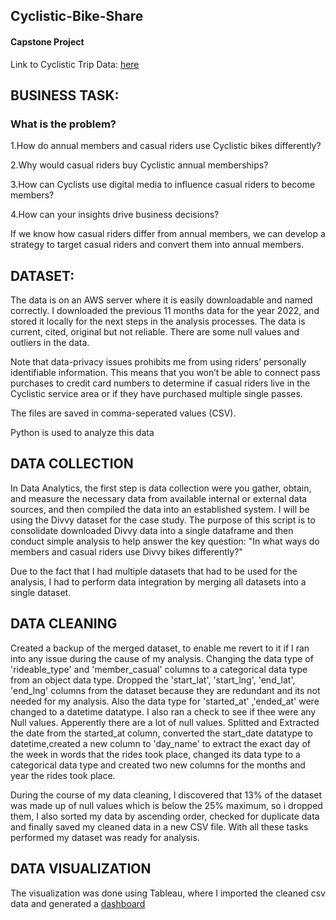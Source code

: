 ## Cyclistic-Bike-Share
#### Capstone Project

Link to Cyclistic Trip Data: [here](https://divvy-tripdata.s3.amazonaws.com/index.html)

## BUSINESS TASK:
### What is the problem?

1.How do annual members and casual riders use Cyclistic bikes differently?

2.Why would casual riders buy Cyclistic annual memberships?

3.How can Cyclists use digital media to influence casual riders to become members?

4.How can your insights drive business decisions?

If we know how casual riders differ from annual members, we can develop a strategy to target casual riders and convert them into annual members.

## DATASET:
The data is on an AWS server where it is easily downloadable and named correctly. I downloaded the previous 11 months data for the year 2022, and stored it locally for the next steps in the analysis processes. The data is current, cited, original but not reliable. There are some null values and outliers in the data.

Note that data-privacy issues prohibits me from using riders’ personally identifiable information. This means that you won’t be able to connect pass purchases to credit card numbers to determine if casual riders live in the Cyclistic service area or if they have purchased multiple single passes.

The files are saved in comma-seperated values (CSV).

Python is used to analyze this data

## DATA COLLECTION
In Data Analytics, the first step is data collection were you gather, obtain, and measure the necessary data from available internal or external data sources, and then compiled the data into an established system. I will be using the Divvy dataset for the case study. The purpose of this script is to consolidate downloaded Divvy data into a single dataframe and then conduct simple analysis to help answer the key question: "In what ways do members and casual riders use Divvy bikes differently?"

Due to the fact that I had multiple datasets that had to be used for the analysis, I had to perform data integration by merging all datasets into a single dataset.

## DATA CLEANING
Created a backup of the merged dataset, to enable me revert to it if I ran into any issue during the cause of my analysis. Changing the data type of 'rideable_type' and 'member_casual' columns to a categorical data type from an object data type. Dropped the 'start_lat', 'start_lng', 'end_lat', 'end_lng' columns from the dataset because they are redundant and its not needed for my analysis. Also the data type for 'started_at' ,'ended_at' were changed to a datetime datatype. I also ran a check to see if thee were any Null values. Apperently there are a lot of null values. Splitted and Extracted the date from the started_at column, converted the start_date datatype to datetime,created a new column to 'day_name' to extract the exact day of the week in words that the rides took place, changed its data type to a categorical data type and created two new columns for the months and year the rides took place.

During the course of my data cleaning, I discovered that 13% of the dataset was made up of null values which is below the 25% maximum, so i dropped them, I also sorted my data by ascending order, checked for duplicate data and finally saved my cleaned data in a new CSV file. With all these tasks performed my dataset was ready for analysis.

## DATA VISUALIZATION
The visualization was done using Tableau, where I imported the cleaned csv data and generated a [dashboard](https://public.tableau.com/views/CyclisticDashboard_16734633881620/Dashboard1?:language=en-US&:display_count=n&:origin=viz_share_link)



